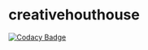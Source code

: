 # creativehouthouse

[![Codacy Badge](https://api.codacy.com/project/badge/Grade/254901d970fd49e28ed0e558617a383d)](https://app.codacy.com/app/mario-hoyvoy/creative-hothouse-backend-test?utm_source=github.com&utm_medium=referral&utm_content=maguilar92/creative-hothouse-backend-test&utm_campaign=badger)